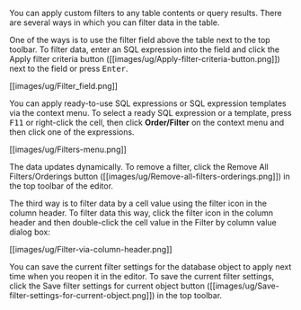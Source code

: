 You can apply custom filters to any table contents or query results. There are several ways in which you can filter data in the table.

One of the ways is to use the filter field above the table next to the top toolbar. To filter data, enter an SQL expression into the field and click the Apply filter criteria button ([[images/ug/Apply-filter-criteria-button.png]]) next to the field or press <kbd>Enter</kbd>.

[[images/ug/Filter_field.png]]
 
You can apply ready-to-use SQL expressions or SQL expression templates via the context menu. To select a ready SQL expression or a template, press <kbd>F11</kbd> or right-click the cell, then click **Order/Filter** on the context menu and then click one of the expressions.

[[images/ug/Filters-menu.png]]
 
The data updates dynamically. To remove a filter, click the Remove All Filters/Orderings button ([[images/ug/Remove-all-filters-orderings.png]]) in the top toolbar of the editor.

The third way is to filter data by a cell value using the filter icon in the column header. To filter data this way, click the filter icon in the column header and then double-click the cell value in the Filter by column value dialog box:

[[images/ug/Filter-via-column-header.png]]

You can save the current filter settings for the database object to apply next time when you reopen it in the editor. To save the current filter settings, click the Save filter settings for current object button ([[images/ug/Save-filter-settings-for-current-object.png]]) in the top toolbar.
